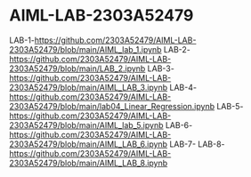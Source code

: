 # AIML-LAB-2303A52479
LAB-1-https://github.com/2303A52479/AIML-LAB-2303A52479/blob/main/AIML_lab_1.ipynb
LAB-2-https://github.com/2303A52479/AIML-LAB-2303A52479/blob/main/LAB_2.ipynb
LAB-3-https://github.com/2303A52479/AIML-LAB-2303A52479/blob/main/AIML_LAB_3.ipynb
LAB-4-https://github.com/2303A52479/AIML-LAB-2303A52479/blob/main/lab04_Linear_Regression.ipynb
LAB-5-https://github.com/2303A52479/AIML-LAB-2303A52479/blob/main/AIML_lab_5.ipynb
LAB-6-https://github.com/2303A52479/AIML-LAB-2303A52479/blob/main/AIML_LAB_6.ipynb
LAB-7-
LAB-8-https://github.com/2303A52479/AIML-LAB-2303A52479/blob/main/AIML_LAB_8.ipynb
